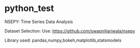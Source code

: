# python_test
NSEPY: Time Series Data Analysis

Dataset Selection:  Use: https://github.com/swapniljariwala/nsepy

Library used: pandas,numpy,bokeh,matplotlib,statsmodels
